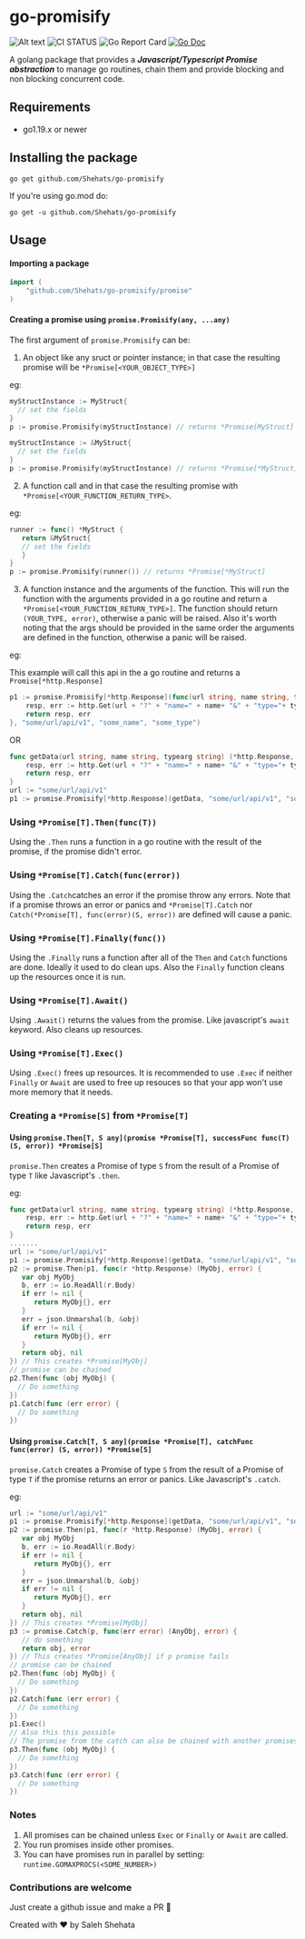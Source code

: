 # go-promisify

![Alt text](https://github.com/Shehats/go-promisify/actions/workflows/codeql.yml/badge.svg) ![CI STATUS](https://github.com/Shehats/go-promisify/actions/workflows/test.yml/badge.svg) ![Go Report Card](https://goreportcard.com/badge/github.com/Shehats/go-promisify) [![Go Doc](https://godoc.org/github.com/Shehats/go-promisify?status.svg)](https://pkg.go.dev/github.com/Shehats/go-promisify)

A golang package that provides a ***Javascript/Typescript Promise abstraction*** to manage go routines, chain them and provide blocking and non blocking concurrent code.

## Requirements

- go1.19.x or newer

## Installing the package

```
go get github.com/Shehats/go-promisify
```

If you're using go.mod do:

```
go get -u github.com/Shehats/go-promisify
```

## Usage

#### Importing a package

```go
import (
	"github.com/Shehats/go-promisify/promise"
)
```

#### Creating a promise using `promise.Promisify(any, ...any)`

The first argument of `promise.Promisify` can be:

1. An object like any sruct or pointer instance; in that case the resulting promise will be `*Promise[<YOUR_OBJECT_TYPE>]`

eg:
```go
myStructInstance := MyStruct{
  // set the fields
}
p := promise.Promisify(myStructInstance) // returns *Promise[MyStruct]
```

```go
myStructInstance := &MyStruct{
  // set the fields
}
p := promise.Promisify(myStructInstance) // returns *Promise[*MyStruct]
```
2. A function call and in that case the resulting promise with `*Promise[<YOUR_FUNCTION_RETURN_TYPE>`.

eg:
```go
runner := func() *MyStruct {
   return &MyStruct{
   // set the fields
   }
}
p := promise.Promisify(runner()) // returns *Promise[*MyStruct]
```
3. A function instance and the arguments of the function. This will run the function with the arguments provided in a go routine and return a `*Promise[<YOUR_FUNCTION_RETURN_TYPE>]`. The function should return `(YOUR_TYPE, error)`, otherwise a panic will be raised. Also it's worth noting that the args should be provided in the same order the arguments are defined in the function, otherwise a panic will be raised.

eg:

This example will call this api in the a go routine and returns a `Promise[*http.Response]`

```go 
p1 := promise.Promisify[*http.Response](func(url string, name string, typearg string) (*http.Response, error) {
	resp, err := http.Get(url + "?" + "name=" + name+ "&" + "type="+ typearg)
	return resp, err
}, "some/url/api/v1", "some_name", "some_type")
```

OR


```go
func getData(url string, name string, typearg string) (*http.Response, error) {
	resp, err := http.Get(url + "?" + "name=" + name+ "&" + "type="+ typearg)
	return resp, err
}
url := "some/url/api/v1"
p1 := promise.Promisify[*http.Response](getData, "some/url/api/v1", "some_name", "some_type")
```

### Using `*Promise[T].Then(func(T))`

Using the `.Then` runs a function in a go routine with the result of the promise, if the promise didn't error.

### Using `*Promise[T].Catch(func(error))`

Using the `.Catch`catches an error if the promise throw any errors. Note that if a promise throws an error or panics and `*Promise[T].Catch` nor `Catch(*Promise[T], func(error)(S, error))` are defined will cause a panic.

### Using `*Promise[T].Finally(func())`

Using the `.Finally` runs a function after all of the `Then` and `Catch` functions are done. Ideally it used to do clean ups. Also the `Finally` function cleans up the resources once it is run.

### Using `*Promise[T].Await()`

Using `.Await()` returns the values from the promise. Like javascript's `await` keyword. Also cleans up resources.

### Using `*Promise[T].Exec()`

Using `.Exec()` frees up resources. It is recommended to use `.Exec` if neither `Finally` or `Await` are used to free up resouces so that your app won't use more memory that it needs.

### Creating a `*Promise[S]` from `*Promise[T]`

#### Using `promise.Then[T, S any](promise *Promise[T], successFunc func(T) (S, error)) *Promise[S]`

`promise.Then` creates a Promise of type `S` from the result of a Promise of type `T` like Javascript's `.then`.

eg:
```go
func getData(url string, name string, typearg string) (*http.Response, error) {
	resp, err := http.Get(url + "?" + "name=" + name+ "&" + "type="+ typearg)
	return resp, err
}
.......
url := "some/url/api/v1"
p1 := promise.Promisify[*http.Response](getData, "some/url/api/v1", "some_name", "some_type")
p2 := promise.Then(p1, func(r *http.Response) (MyObj, error) {
   var obj MyObj
   b, err := io.ReadAll(r.Body)
   if err != nil {
      return MyObj{}, err
   }
   err = json.Unmarshal(b, &obj)
   if err != nil {
      return MyObj{}, err
   }
   return obj, nil
}) // This creates *Promise[MyObj]
// promise can be chained
p2.Then(func (obj MyObj) {
  // Do something
})
p1.Catch(func (err error) {
  // Do something
})
```

#### Using `promise.Catch[T, S any](promise *Promise[T], catchFunc func(error) (S, error)) *Promise[S]`

`promise.Catch` creates a Promise of type `S` from the result of a Promise of type `T` if the promise returns an error or panics. Like Javascript's `.catch`.

eg:
```go
url := "some/url/api/v1"
p1 := promise.Promisify[*http.Response](getData, "some/url/api/v1", "some_name", "some_type")
p2 := promise.Then(p1, func(r *http.Response) (MyObj, error) {
   var obj MyObj
   b, err := io.ReadAll(r.Body)
   if err != nil {
      return MyObj{}, err
   }
   err = json.Unmarshal(b, &obj)
   if err != nil {
      return MyObj{}, err
   }
   return obj, nil
}) // This creates *Promise[MyObj]
p3 := promise.Catch(p, func(err error) (AnyObj, error) {
   // do something
   return obj, error
}) // This creates *Promise[AnyObj] if p promise fails
// promise can be chained
p2.Then(func (obj MyObj) {
  // Do something
})
p2.Catch(func (err error) {
  // Do something
})
p1.Exec()
// Also this this possible
// The promise from the catch can also be chained with another promises
p3.Then(func (obj MyObj) {
  // Do something
})
p3.Catch(func (err error) {
  // Do something
})
```

### Notes

1. All promises can be chained unless `Exec` or `Finally` or `Await` are called.
2. You run promises inside other promises.
3. You can have promises run in parallel by setting: `runtime.GOMAXPROCS(<SOME_NUMBER>)`

### Contributions are welcome

Just create a github issue and make a PR 🙏



Created with ❤️ by Saleh Shehata


